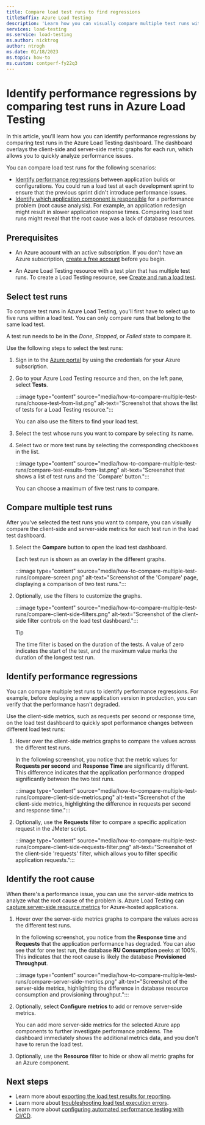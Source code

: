 ```yaml
---
title: Compare load test runs to find regressions
titleSuffix: Azure Load Testing
description: 'Learn how you can visually compare multiple test runs with Azure Load Testing to identify and analyze performance regressions.'
services: load-testing
ms.service: load-testing
ms.author: nicktrog
author: ntrogh
ms.date: 01/18/2023
ms.topic: how-to
ms.custom: contperf-fy22q3
---
```


# Identify performance regressions by comparing test runs in Azure Load Testing

In this article, you'll learn how you can identify performance regressions by comparing test runs in the Azure Load Testing dashboard. The dashboard overlays the client-side and server-side metric graphs for each run, which allows you to quickly analyze performance issues.

You can compare load test runs for the following scenarios:

- [Identify performance regressions](#identify-performance-regressions) between application builds or configurations. You could run a load test at each development sprint to ensure that the previous sprint didn't introduce performance issues.
- [Identify which application component is responsible](#identify-the-root-cause) for a performance problem (root cause analysis). For example, an application redesign might result in slower application response times. Comparing load test runs might reveal that the root cause was a lack of database resources.

## Prerequisites

- An Azure account with an active subscription. If you don't have an Azure subscription, [create a free account](https://azure.microsoft.com/free/?WT.mc_id=A261C142F) before you begin.  

- An Azure Load Testing resource with a test plan that has multiple test runs. To create a Load Testing resource, see [Create and run a load test](./quickstart-create-and-run-load-test.md).

## Select test runs

To compare test runs in Azure Load Testing, you'll first have to select up to five runs within a load test. You can only compare runs that belong to the same load test.

A test run needs to be in the *Done*, *Stopped*, or *Failed* state to compare it.

Use the following steps to select the test runs:

1. Sign in to the [Azure portal](https://portal.azure.com) by using the credentials for your Azure subscription.

1. Go to your Azure Load Testing resource and then, on the left pane, select **Tests**.

    :::image type="content" source="media/how-to-compare-multiple-test-runs/choose-test-from-list.png" alt-text="Screenshot that shows the list of tests for a Load Testing resource.":::

    You can also use the filters to find your load test.

1. Select the test whose runs you want to compare by selecting its name.

1. Select two or more test runs by selecting the corresponding checkboxes in the list.

    :::image type="content" source="media/how-to-compare-multiple-test-runs/compare-test-results-from-list.png" alt-text="Screenshot that shows a list of test runs and the 'Compare' button.":::

    You can choose a maximum of five test runs to compare.

## Compare multiple test runs

After you've selected the test runs you want to compare, you can visually compare the client-side and server-side metrics for each test run in the load test dashboard.

1. Select the **Compare** button to open the load test dashboard.
    
    Each test run is shown as an overlay in the different graphs.

    :::image type="content" source="media/how-to-compare-multiple-test-runs/compare-screen.png" alt-text="Screenshot of the 'Compare' page, displaying a comparison of two test runs.":::

1. Optionally, use the filters to customize the graphs.

    :::image type="content" source="media/how-to-compare-multiple-test-runs/compare-client-side-filters.png" alt-text="Screenshot of the client-side filter controls on the load test dashboard.":::

    > [!TIP]
    > The time filter is based on the duration of the tests. A value of zero indicates the start of the test, and the maximum value marks the duration of the longest test run. 

## Identify performance regressions

You can compare multiple test runs to identify performance regressions. For example, before deploying a new application version in production, you can verify that the performance hasn't degraded.

Use the client-side metrics, such as requests per second or response time, on the load test dashboard to quickly spot performance changes between different load test runs:

1. Hover over the client-side metrics graphs to compare the values across the different test runs.

    In the following screenshot, you notice that the metric values for **Requests per second** and **Response Time** are significantly different. This difference indicates that the application performance dropped significantly between the two test runs.

    :::image type="content" source="media/how-to-compare-multiple-test-runs/compare-client-side-metrics.png" alt-text="Screenshot of the client-side metrics, highlighting the difference in requests per second and response time.":::

1. Optionally, use the **Requests** filter to compare a specific application request in the JMeter script.

    :::image type="content" source="media/how-to-compare-multiple-test-runs/compare-client-side-requests-filter.png" alt-text="Screenshot of the client-side 'requests' filter, which allows you to filter specific application requests.":::

## Identify the root cause

When there's a performance issue, you can use the server-side metrics to analyze what the root cause of the problem is. Azure Load Testing can [capture server-side resource metrics](./how-to-monitor-server-side-metrics.md) for Azure-hosted applications.

1. Hover over the server-side metrics graphs to compare the values across the different test runs.

    In the following screenshot, you notice from the **Response time** and **Requests** that the application performance has degraded. You can also see that for one test run, the database **RU Consumption** peeks at 100%. This indicates that the root cause is likely the database **Provisioned Throughput**.

    :::image type="content" source="media/how-to-compare-multiple-test-runs/compare-server-side-metrics.png" alt-text="Screenshot of the server-side metrics, highlighting the difference in database resource consumption and provisioning throughput.":::

1. Optionally, select **Configure metrics** to add or remove server-side metrics.

    You can add more server-side metrics for the selected Azure app components to further investigate performance problems. The dashboard immediately shows the additional metrics data, and you don't have to rerun the load test.

1. Optionally, use the **Resource** filter to hide or show all metric graphs for an Azure component.

## Next steps

- Learn more about [exporting the load test results for reporting](./how-to-export-test-results.md).
- Learn more about [troubleshooting load test execution errors](./how-to-find-download-logs.md).
- Learn more about [configuring automated performance testing with CI/CD](./tutorial-identify-performance-regression-with-cicd.md).
